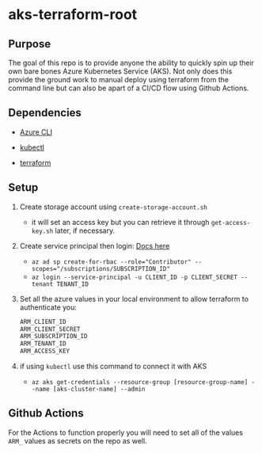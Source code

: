 # aks-terraform-root

## Purpose

The goal of this repo is to provide anyone the ability to quickly spin up their own bare bones Azure Kubernetes Service (AKS). Not only does this provide the ground work to manual deploy using terraform from the command line but can also be apart of a CI/CD flow using Github Actions.

## Dependencies

- [Azure CLI](https://docs.microsoft.com/en-us/cli/azure/install-azure-cli)

- [kubectl](https://kubernetes.io/docs/tasks/tools/)

- [terraform](https://learn.hashicorp.com/tutorials/terraform/install-cli)

## Setup

1. Create storage account using `create-storage-account.sh`
    - it will set an access key but you can retrieve it through `get-access-key.sh` later, if necessary.
2. Create service principal then login: [Docs here](https://registry.terraform.io/providers/hashicorp/azurerm/latest/docs/guides/service_principal_client_secret)
    - `az ad sp create-for-rbac --role="Contributor" --scopes="/subscriptions/SUBSCRIPTION_ID"`
    - `az login --service-principal -u CLIENT_ID -p CLIENT_SECRET --tenant TENANT_ID`
3. Set all the azure values in your local environment to allow terraform to authenticate you:

    ```bash
    ARM_CLIENT_ID
    ARM_CLIENT_SECRET
    ARM_SUBSCRIPTION_ID
    ARM_TENANT_ID
    ARM_ACCESS_KEY
    ```

4. if using `kubectl` use this command to connect it with AKS
    - `az aks get-credentials --resource-group [resource-group-name] --name [aks-cluster-name] --admin`

## Github Actions

For the Actions to function properly you will need to set all of the values `ARM_` values as secrets on the repo as well.
